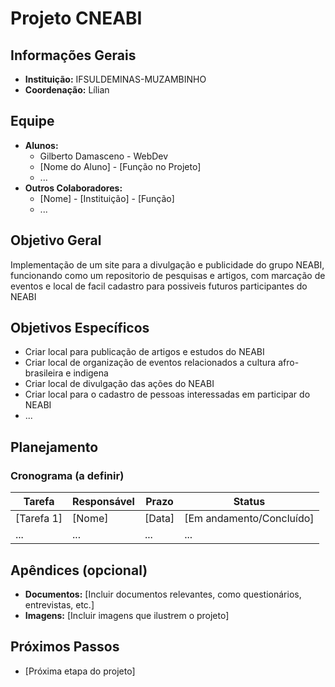 # Projeto CNEABI

## Informações Gerais
* **Instituição:** IFSULDEMINAS-MUZAMBINHO
* **Coordenação:** Lílian

## Equipe
* **Alunos:**
    * Gilberto Damasceno - WebDev
    * [Nome do Aluno] - [Função no Projeto]
    * ...
* **Outros Colaboradores:**
    * [Nome] - [Instituição] - [Função]
    * ...

## Objetivo Geral
Implementação de um site para a divulgação e publicidade do grupo NEABI, funcionando como um repositorio de pesquisas e artigos, com marcação de eventos e local de facil cadastro para possiveis futuros participantes do NEABI

## Objetivos Específicos
* Criar local para publicação de artigos e estudos do NEABI
* Criar local de organização de eventos relacionados a cultura afro-brasileira e indigena
* Criar local de divulgação das ações do NEABI
* Criar local para o cadastro de pessoas interessadas em participar do NEABI
* ...

## Planejamento
### Cronograma (a definir)
| Tarefa | Responsável | Prazo | Status |
|---|---|---|---|
| [Tarefa 1] | [Nome] | [Data] | [Em andamento/Concluído] |
| ... | ... | ... | ... |


## Apêndices (opcional)
* **Documentos:** [Incluir documentos relevantes, como questionários, entrevistas, etc.]
* **Imagens:** [Incluir imagens que ilustrem o projeto]

## Próximos Passos
* [Próxima etapa do projeto]